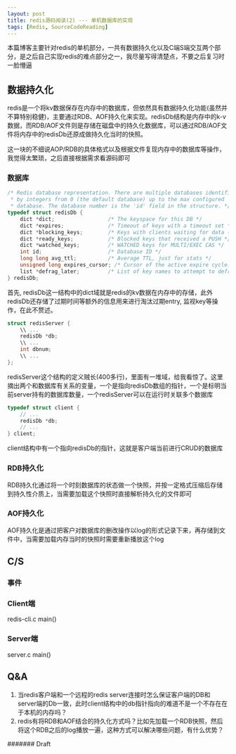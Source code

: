 ```yaml
---
layout: post
title: redis源码阅读(2) --- 单机数据库的实现
tags: [Redis, SourceCodeReading]
---
```

本篇博客主要针对redis的单机部分，一共有数据持久化以及C端S端交互两个部分，是之后自己实现redis的难点部分之一，我尽量写得清楚点，不要之后复习时一脸懵逼

## 数据持久化

redis是一个将kv数据保存在内存中的数据库，但依然具有数据持久化功能(虽然并不算特别稳健)，主要通过RDB、AOF持久化来实现。redisDb结构是内存中的k-v数据，而RDB/AOF文件则是存储在磁盘中的持久化数据库，可以通过RDB/AOF文件将内存中的redisDb还原成做持久化当时的快照。

这一块的不细说AOP/RDB的具体格式以及根据文件复现内存中的数据库等操作，我觉得太繁琐，之后直接根据需求看源码即可

### 数据库

```c
/* Redis database representation. There are multiple databases identified
 * by integers from 0 (the default database) up to the max configured
 * database. The database number is the 'id' field in the structure. */
typedef struct redisDb {
    dict *dict;                 /* The keyspace for this DB */
    dict *expires;              /* Timeout of keys with a timeout set */
    dict *blocking_keys;        /* Keys with clients waiting for data (BLPOP)*/
    dict *ready_keys;           /* Blocked keys that received a PUSH */
    dict *watched_keys;         /* WATCHED keys for MULTI/EXEC CAS */
    int id;                     /* Database ID */
    long long avg_ttl;          /* Average TTL, just for stats */
    unsigned long expires_cursor; /* Cursor of the active expire cycle. */
    list *defrag_later;         /* List of key names to attempt to defrag one by one, gradually. */
} redisDb;
```

首先, redisDb这一结构中的dict域就是redis的kv数据在内存中的存储，此外redisDb还存储了过期时间等额外的信息用来进行淘汰过期entry, 监视key等操作，在此不赘述。

```c
struct redisServer {
    \\ ...
    redisDb *db;
    \\ ...
    int dbnum;
    \\ ...
};
```

redisServer这个结构的定义贼长(400多行)，里面有一堆域，给我看惊了。这里摘出两个和数据库有关系的变量，一个是指向redisDb数组的指针，一个是标明当前server持有的数据库数量，一个redisServer可以在运行时关联多个数据库

```c
typedef struct client {
    // ...
    redisDb *db; 
    // ...
} client;
```

client结构中有一个指向redisDb的指针，这就是客户端当前进行CRUD的数据库

### RDB持久化

RDB持久化通过将一个时刻数据库的状态做一个快照，并按一定格式压缩后存储到持久性介质上，当需要加载这个快照时直接解析持久化的文件即可

### AOF持久化

AOF持久化是通过把客户对数据库的删改操作以log的形式记录下来，再存储到文件中，当需要加载内存当时的快照时需要重新播放这个log

## C/S

### 事件

### Client端

redis-cli.c main()

### Server端

server.c main()

## Q&A

1. 当redis客户端和一个远程的redis server连接时怎么保证客户端的DB和server端的Db一致，此时client结构中的db指针指向的难道不是一个不存在在于本机的内存吗？
2. redis有将RDB和AOF结合的持久化方式吗？比如先加载一个RDB快照，然后将这个RDB之后的log播放一遍，这种方式可以解决哪些问题，有什么优势？

####### Draft
